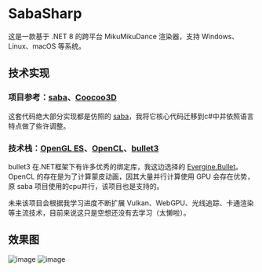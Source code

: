 # SabaSharp
这是一款基于 .NET 8 的跨平台 MikuMikuDance 渲染器，支持 Windows、Linux、macOS 等系统。

## 技术实现
### 项目参考：[saba](https://github.com/benikabocha/saba)、[Coocoo3D](https://github.com/sselecirPyM/Coocoo3D)
这套代码绝大部分实现都是仿照的 [saba](https://github.com/benikabocha/saba)，我将它核心代码迁移到c#中并依照语言特点做了些许调整。

### 技术栈：[OpenGL ES](https://github.com/dotnet/Silk.NET)、[OpenCL](https://github.com/dotnet/Silk.NET)、[bullet3](https://github.com/bulletphysics/bullet3)
bullet3 在.NET框架下有许多优秀的绑定库，我这边选择的 [Evergine.Bullet](https://evergine.com/)。<br>
OpenCL 的存在是为了计算蒙皮动画，因其大量并行计算使用 GPU 会存在优势，原 saba 项目使用的cpu并行，该项目也是支持的。<br>

未来该项目会根据我学习进度不断扩展 Vulkan、WebGPU、光线追踪、卡通渲染等主流技术，目前来说这只是空想还没有去学习（太懒啦）。

## 效果图
![image](https://github.com/qian-o/SabaSharp/assets/84434846/01df2a13-9ff6-4dd7-8e26-ee855c7b9e32)
![image](https://github.com/qian-o/SabaSharp/assets/84434846/131bdb3b-07af-4792-97e8-99d848e96d5a)
